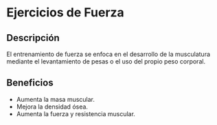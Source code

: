 # Ejercicios de Fuerza


## Descripción
El entrenamiento de fuerza se enfoca en el desarrollo de la musculatura mediante el levantamiento de pesas o el uso del propio peso corporal.

## Beneficios
- Aumenta la masa muscular.
- Mejora la densidad ósea.
- Aumenta la fuerza y resistencia muscular.

